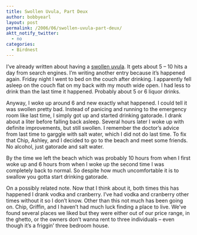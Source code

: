 ```yaml
---
title: Swollen Uvula, Part Deux
author: bobbyearl
layout: post
permalink: /2006/06/swollen-uvula-part-deux/
aktt_notify_twitter:
  - no
categories:
  - Birdnest
---
```

I&#8217;ve already written about having a [swollen uvula][1]. It gets about 5 &#8211; 10 hits a day from search engines. I&#8217;m writing another entry because it&#8217;s happened again. Friday night I went to bed on the couch after drinking. I apparently fell asleep on the couch flat on my back with my mouth wide open. I had less to drink than the last time it happened. Probably about 5 or 6 liquor drinks. 

Anyway, I woke up around 6 and new exactly what happened. I could tell it was swollen pretty bad. Instead of panicing and running to the emergency room like last time, I simply got up and started drinking gatorade. I drank about a liter before falling back asleep. Several hours later I woke up with definite improvements, but still swollen. I remember the doctor&#8217;s advice from last time to garggle with salt water, which I did not do last time. To fix that Chip, Ashley, and I decided to go to the beach and meet some friends. No alcohol, just gatorade and salt water. 

By the time we left the beach which was probably 10 hours from when I first woke up and 6 hours from when I woke up the second time I was completely back to normal. So despite how much uncomfortable it is to swallow you gotta start drinking gatorade. 

On a possibly related note. Now that I think about it, both times this has happened I drank vodka and cranberry. I&#8217;ve had vodka and cranberry other times without it so I don&#8217;t know. Other than this not much has been going on. Chip, Griffin, and I haven&#8217;t had much luck finding a place to live. We&#8217;ve found several places we liked but they were either out of our price range, in the ghetto, or the owners don&#8217;t wanna rent to three individuals &#8211; even though it&#8217;s a friggin&#8217; three bedroom house.

 [1]: http://www.birdnest.org/earlr1/Cache/2005/01/02/default.aspx